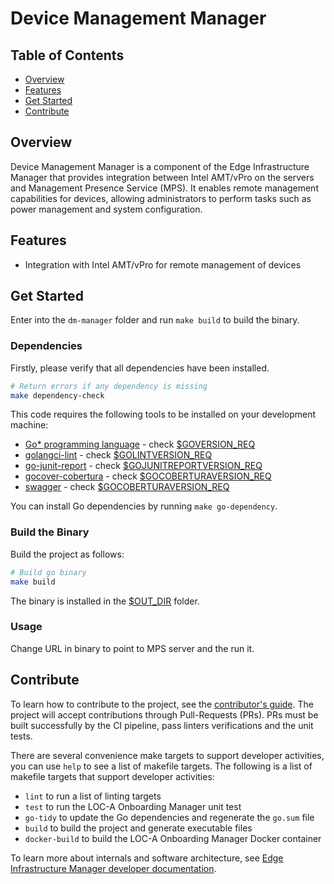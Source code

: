 # Device Management Manager

## Table of Contents

- [Overview](#overview)
- [Features](#features)
- [Get Started](#get-started)
- [Contribute](#contribute)

## Overview

Device Management Manager is a component of the Edge Infrastructure Manager that provides integration between
Intel AMT/vPro on the servers and Management Presence Service (MPS).
It enables remote management capabilities for devices, allowing administrators to perform tasks
such as power management and system configuration.

## Features

- Integration with Intel AMT/vPro for remote management of devices

## Get Started

Enter into the `dm-manager` folder and run `make build` to build the binary.

### Dependencies

Firstly, please verify that all dependencies have been installed.

```bash
# Return errors if any dependency is missing
make dependency-check
```

This code requires the following tools to be installed on your development machine:

- [Go\* programming language](https://go.dev) - check [$GOVERSION_REQ](../version.mk)
- [golangci-lint](https://github.com/golangci/golangci-lint) - check [$GOLINTVERSION_REQ](../version.mk)
- [go-junit-report](https://github.com/jstemmer/go-junit-report) - check [$GOJUNITREPORTVERSION_REQ](../version.mk)
- [gocover-cobertura](github.com/boumenot/gocover-cobertura) - check [$GOCOBERTURAVERSION_REQ](../version.mk)
- [swagger](github.com/go-swagger) - check [$GOCOBERTURAVERSION_REQ](../version.mk)

You can install Go dependencies by running `make go-dependency`.

### Build the Binary

Build the project as follows:

```bash
# Build go binary
make build
```

The binary is installed in the [$OUT_DIR](../common.mk) folder.

### Usage

Change URL in binary to point to MPS server and the run it.

## Contribute

To learn how to contribute to the project, see the [contributor's guide][contributors-guide-url]. The project will
accept contributions through Pull-Requests (PRs). PRs must be built successfully by the CI pipeline, pass linters
verifications and the unit tests.

There are several convenience make targets to support developer activities, you can use `help` to see a list of makefile
targets. The following is a list of makefile targets that support developer activities:

- `lint` to run a list of linting targets
- `test` to run the LOC-A Onboarding Manager unit test
- `go-tidy` to update the Go dependencies and regenerate the `go.sum` file
- `build` to build the project and generate executable files
- `docker-build` to build the LOC-A Onboarding Manager Docker container

To learn more about internals and software architecture, see
[Edge Infrastructure Manager developer documentation][inframanager-dev-guide-url].

[inframanager-dev-guide-url]: https://docs.openedgeplatform.intel.com/edge-manage-docs/main/developer_guide/infra_manager/index.html
[contributors-guide-url]: https://docs.openedgeplatform.intel.com/edge-manage-docs/main/developer_guide/contributor_guide/index.html
